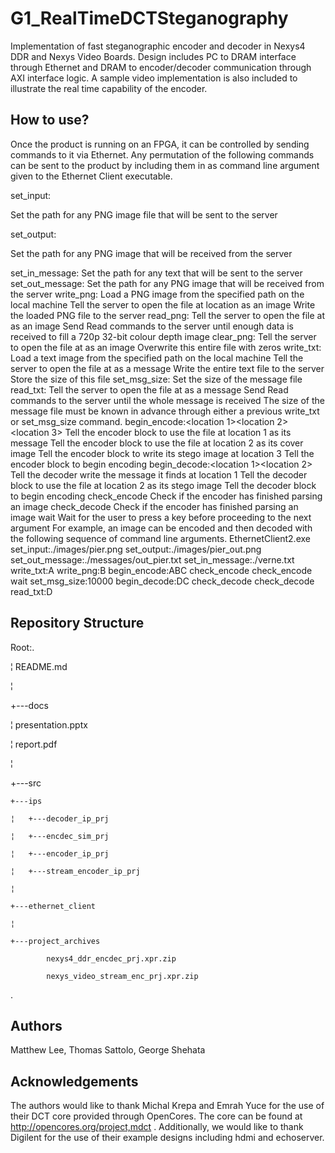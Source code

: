 # G1_RealTimeDCTSteganography

Implementation of fast steganographic encoder and decoder in Nexys4 DDR and Nexys Video Boards. Design includes PC to DRAM interface through Ethernet and DRAM to encoder/decoder communication through AXI interface logic. A sample video implementation is also included to illustrate the real time capability of the encoder.

How to use?
-----------
Once the product is running on an FPGA, it can be controlled by sending commands to it via Ethernet. Any permutation of the following commands can be sent to the product by including them in as command line argument given to the Ethernet Client executable.  

set_input:<path>

Set the path for any PNG image file that will be sent to the server

set_output:<path>

Set the path for any PNG image that will be received from the server

set_in_message:<path>
Set the path for any text that will be sent to the server
set_out_message:<path>
Set the path for any PNG image that will be received from the server
write_png:<location>
Load a PNG image from the specified path on the local machine
Tell the server to open the file at location <location> as an image
Write the loaded PNG file to the server
read_png:<location>
Tell the server to open the file at <location> as an image
Send Read commands to the server until enough data is received to fill a 720p 32-bit colour depth image
clear_png:<location>
Tell the server to open the file at <location> as an image
Overwrite this entire file with zeros
write_txt:<location>
Load a text image from the specified path on the local machine
Tell the server to open the file at <location> as a message
Write the entire text file to the server
Store the size of this file
set_msg_size:<number>
Set the size of the message file
read_txt:<location>
Tell the server to open the file at <location> as a message
Send Read commands to the server until the whole message is received
The size of the message file must be known in advance through  either a previous write_txt or  set_msg_size command.
begin_encode:<location 1><location 2><location 3>
Tell the encoder block to use the file at location 1 as its message
Tell the encoder block to use the file at location 2 as its cover image
Tell the encoder block to write its stego image at location 3
Tell the encoder block to begin encoding
begin_decode:<location 1><location 2>
Tell the decoder write the message it finds at location 1
Tell the decoder block to use the file at location 2 as its stego image
Tell the decoder block to begin encoding
check_encode
Check if the encoder has finished parsing an image
check_decode
Check if the encoder has finished parsing an image
wait
Wait for the user to press a key before proceeding to the next argument
For example, an image can be encoded and then decoded with the following sequence of command line arguments.
 EthernetClient2.exe set_input:./images/pier.png set_output:./images/pier_out.png set_out_message:./messages/out_pier.txt set_in_message:./verne.txt  write_txt:A write_png:B begin_encode:ABC check_encode check_encode wait set_msg_size:10000 begin_decode:DC check_decode check_decode read_txt:D

Repository Structure
--------------------
Root:.

¦   README.md

¦   

+---docs

¦       presentation.pptx

¦       report.pdf

¦       

+---src

    +---ips
    
    ¦   +---decoder_ip_prj
    
    ¦   +---encdec_sim_prj
    
    ¦   +---encoder_ip_prj
    
    ¦   +---stream_encoder_ip_prj
    
    ¦
    
    +---ethernet_client
    
    ¦       
    
    +---project_archives
    
            nexys4_ddr_encdec_prj.xpr.zip
            
            nexys_video_stream_enc_prj.xpr.zip

.

Authors
-------
Matthew Lee, Thomas Sattolo, George Shehata 


Acknowledgements
----------------
The authors would like to thank Michal Krepa and Emrah Yuce for the use of their DCT core provided through OpenCores. The core can be found at http://opencores.org/project,mdct . Additionally, we would like to thank Digilent for the use of their example designs including hdmi and echoserver. 